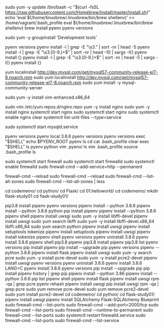 sudo yum -y update
/bin/bash -c "$(curl -fsSL https://raw.githubusercontent.com/Homebrew/install/master/install.sh)"
echo 'eval $(/home/linuxbrew/.linuxbrew/bin/brew shellenv)' >> /home/vagrant/.bash_profile
eval $(/home/linuxbrew/.linuxbrew/bin/brew shellenv)
brew install pyenv
pyenv versions

sudo yum -y groupinstall 'Development tools' 

pyenv versions
pyenv install -l | grep -E "\s3." | sort -nr | head -5
pyenv install -l | grep -E "\s3.[0-9.]+$" | sort -nr | head -10 | xargs -I{} pyenv install {}
pyenv install -l | grep -E "\s3.[0-9.]+$" | sort -nr | head -5 | xargs -I{} pyenv install {}

yum localinstall http://dev.mysql.com/get/mysql57-community-release-el7-8.noarch.rpm
sudo yum localinstall http://dev.mysql.com/get/mysql57-community-release-el7-8.noarch.rpm
sudo yum install -y mysql-community-server

sudo yum -y install vim-enhanced.x86_64

sudo vim /etc/yum.repos.d/nginx.repo
yum -y install nginx
sudo yum -y install nginx
systemctl start nginx
sudo systemctl start nginx
sudo systemctl enable nginx
clear
systemctl list-unit-files --type=service

sudo systemctl start mysqld.service

pyenv versions
pyenv local 3.8.6
pyenv versions
pyenv versions
exec "$SHELL"
echo $PYENV_ROOT
pyenv 
ls
cd
cat .bash_profile 
clear
exec "$SHELL"
ls
pyenv
python
vim .pyenv/
ls
vim .bash_profile 
source .bash_profile 
ls

sudo systemctl start firewall 
sudo systemctl start firewalld
sudo systemctl enable firewalld
sudo firewall-cmd --add-service=http --permanent 

firewall-cmd --reload
sudo firewall-cmd --reload
sudo firewall-cmd --list-all-zones
sudo firewall-cmd --list-all-zones | less

cd codememo/
cd python/
cd Flask/
cd 01.helloworld/
cd codememo/
mkdir flask-study01
cd flask-study01/

pip3.8 install pipenv 
pyenv versions
pipenv install --python 3.8.6 
pipenv install --python 3.8.6 
python 
pip install pipenv 
pipenv install --python 3.8.6
pipenv shell
pipenv install uwsgi
sudo yum -y install libffi-devel
pipenv install uwsgi
sudo yum search libffi 
sudo yum -y install libffi-devel.x86_64 libffi.x86_64
sudo yum search python 
pipenv install uwsgi
pipenv install setuptools tokenize
pipenv install setuptools
pipenv install uwsgi
pipenv install tokenize
pipenv shell
pyenv versions 
pyenv uninstall 3.8.6
pyenv install 3.8.6
pipenv shell
pip3.8 pipenv 
pip3.8 install pipenv 
pip3.8 list
pyenv versions
pip install pipenv 
pip install --upgrade pip
pyenv versions
pipenv --python 3.8.6
pipenv install flask 
pipenv install uwsgi 
sudo yum -y search pcre
sudo yum -y install pcre-devel
sudo yum -y install pcre2-devel
pipenv install uwsgi 
pyenv versions
pyenv uninstall 3.8.6
pyenv install 3.8.6
LANG=C pyenv install 3.8.6
pyenv versions
pip install --upgrade pip
pip install pipenv
history | grep pip
pipenv install --python 3.86
pipenv install --python 3.8.6
pip list
pipenv shell
pipenv install flask
pipenv install uwsgi
rpm -qa | grep pcre
pyenv rehash 
pipenv install uwsgi
pip install uwsgi 
rpm -qa | grep pcre
sudo yum remove pcre-devel
sudo yum remove pcre2-devel
sudo yum install pcre2-devel
cd codememo/
cd python/
cd flask-study01/
pipenv install uwsgi
pipenv install SQLAlchemy Flask-SQLAlchemy Blueprint
sudo firewall-cmd --list-ports
sudo firewall-cmd --add-port=2000/tcp
sudo firewall-cmd --list-ports
sudo firewall-cmd --runtime-to-permanent
sudo firewall-cmd --list-ports
sudo systemctl restart firewalld.service
sudo firewall-cmd --list-ports
sudo firewall-cmd --list-service
